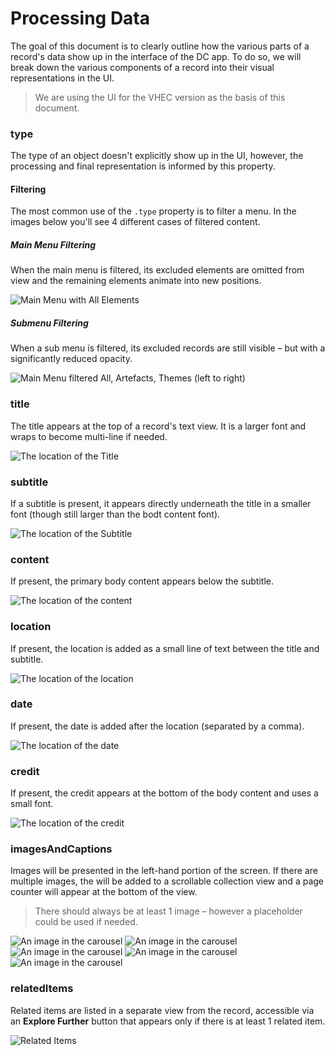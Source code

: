 # Processing Data

The goal of this document is to clearly outline how the various parts of a record's data show up in the interface of the DC app. To do so, we will break down the various components of a record into their visual representations in the UI.

> We are using the UI for the VHEC version as the basis of this document. 

### type
The type of an object doesn't explicitly show up in the UI, however, the processing and final representation is informed by this property.

#### Filtering
The most common use of the `.type` property is to filter a menu. In the images below you'll see 4 different cases of filtered content.

##### Main Menu Filtering
When the main menu is filtered, its excluded elements are omitted from view and the remaining elements animate into new positions.

![Main Menu with All Elements](images/mainMenuFiltering.png)

##### Submenu Filtering
When a sub menu is filtered, its excluded records are still visible – but with a significantly reduced opacity.

![Main Menu filtered All, Artefacts, Themes (left to right)](images/submenuFiltering.png)

### title
The title appears at the top of a record's text view. It is a larger font and wraps to become multi-line if needed.

![The location of the Title](images/title.png)

### subtitle
If a subtitle is present, it appears directly underneath the title in a smaller font (though still larger than the bodt content font).

![The location of the Subtitle](images/subtitle.png)

### content
If present, the primary body content appears below the subtitle.

![The location of the content](images/content.png)

### location
If present, the location is added as a small line of text between the title and subtitle.

![The location of the location](images/location.png)

### date
If present, the date is added after the location (separated by a comma).

![The location of the date](images/date.png)

### credit
If present, the credit appears at the bottom of the body content and uses a small font.

![The location of the credit](images/credit.png)

### imagesAndCaptions 
Images will be presented in the left-hand portion of the screen. If there are multiple images, the will be added to a scrollable collection view and a page counter will appear at the bottom of the view.

> There should always be at least 1 image – however a placeholder could be used if needed.

![An image in the carousel](images/image1.png)
![An image in the carousel](images/image2.png)
![An image in the carousel](images/image3.png)
![An image in the carousel](images/image4.png)
![An image in the carousel](images/image5.png)

### relatedItems
Related items are listed in a separate view from the record, accessible via an **Explore Further** button that appears only if there is at least 1 related item.

![Related Items](images/relatedItems.png)